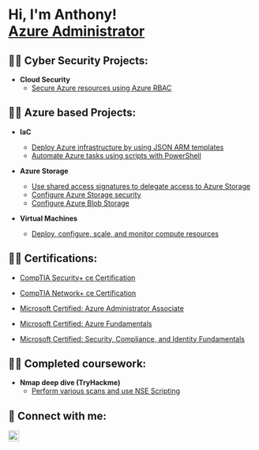 <h1>Hi, I'm Anthony! <br/> <a href="https://www.linkedin.com/in/anthony-portillo-2210a2196/">Azure Administrator</a>

<h2>👨‍💻 Cyber Security Projects:</h2>

- <b> Cloud Security </b>
  - [Secure Azure resources using Azure RBAC](https://learn.microsoft.com/api/achievements/share/en-us/AnthonyPortillo-5657/NY5SVRHF?sharingId=5C2CF127BB7FBD8B)

<h2>👨‍💻 Azure based Projects:</h2>

- <b> IaC </b>
  - [Deploy Azure infrastructure by using JSON ARM templates](https://www.linkedin.com/posts/anthony-portillo-2210a2196_today-i-learned-how-to-define-a-resource-activity-7079141270970896386-TT3n?utm_source=share&utm_medium=member_desktop)
  - [Automate Azure tasks using scripts with PowerShell](https://learn.microsoft.com/api/achievements/share/en-us/AnthonyPortillo-5657/HFPM7Y88?sharingId=5C2CF127BB7FBD8B)
- <b> Azure Storage </b>
  - [Use shared access signatures to delegate access to Azure Storage](https://learn.microsoft.com/api/achievements/share/en-us/AnthonyPortillo-5657/ZF94XS2S?sharingId=5C2CF127BB7FBD8B)
  - [Configure Azure Storage security](https://learn.microsoft.com/api/achievements/share/en-us/AnthonyPortillo-5657/4D4ARQGK?sharingId=5C2CF127BB7FBD8B)
  - [Configure Azure Blob Storage](https://learn.microsoft.com/api/achievements/share/en-us/AnthonyPortillo-5657/3WUFJZKH?sharingId=5C2CF127BB7FBD8B)
 
- <b> Virtual Machines </b>
  - [Deploy, configure, scale, and monitor compute resources](https://learn.microsoft.com/api/achievements/share/en-us/AnthonyPortillo-5657/HFWV6FB8?sharingId=5C2CF127BB7FBD8B)


<h2>👨‍💻 Certifications:</h2>

  
  - [CompTIA Security+ ce Certification](https://www.credly.com/badges/9fb4a5fb-508a-4807-9b91-13aea7ac6b25/public_url)

  - [CompTIA Network+ ce Certification](https://www.credly.com/badges/691ba520-5521-4968-9cbf-1f7aadf4eb6e/public_url)

  - [Microsoft Certified: Azure Administrator Associate](https://learn.microsoft.com/api/credentials/share/en-us/AnthonyPortillo-5657/73FAF77CF140F54E?sharingId=5C2CF127BB7FBD8B)
  
  - [Microsoft Certified: Azure Fundamentals](https://learn.microsoft.com/api/credentials/share/en-us/AnthonyPortillo-5657/A8E9D33F7B88DE0?sharingId=5C2CF127BB7FBD8B)

  - [Microsoft Certified: Security, Compliance, and Identity Fundamentals](https://learn.microsoft.com/api/credentials/share/en-us/AnthonyPortillo-5657/F1D0EF8DB7F0B3FC?sharingId=5C2CF127BB7FBD8B)



<h2>👨‍💻 Completed coursework:</h2>

- <b>Nmap deep dive (TryHackme)</b>
  - [Perform various scans and use NSE Scripting](https://tryhackme.com/room/furthernmap)




<h2> 🤳 Connect with me:</h2>

[<img align="left" alt="JoshMadakor | LinkedIn" width="22px" src="https://cdn.jsdelivr.net/npm/simple-icons@v3/icons/linkedin.svg" />][linkedin]


[linkedin]: https://www.linkedin.com/in/anthony-portillo-2210a2196/


